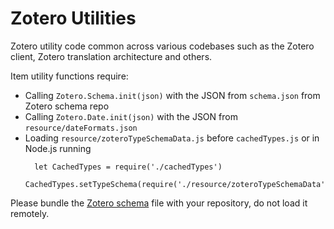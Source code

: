 # Zotero Utilities

Zotero utility code common across various codebases such as the Zotero client,
Zotero translation architecture and others.

Item utility functions require:
- Calling `Zotero.Schema.init(json)` with the JSON from `schema.json` from Zotero schema repo
- Calling `Zotero.Date.init(json)` with the JSON from `resource/dateFormats.json`
- Loading `resource/zoteroTypeSchemaData.js` before `cachedTypes.js` or in Node.js running
  ```
    let CachedTypes = require('./cachedTypes')
    CachedTypes.setTypeSchema(require('./resource/zoteroTypeSchemaData'))
  ```

Please bundle the [Zotero schema](https://github.com/zotero/zotero-schema) file with your repository, do not load it remotely.
